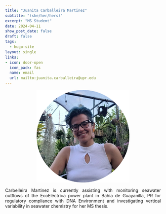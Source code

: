```yaml
---
title: "Juanita Carballeira Martinez"
subtitle: "(she/her/hers)"
excerpt: "MS Student"
date: 2024-04-11
show_post_date: false
draft: false
tags:
  - hugo-site
layout: single
links:
- icon: door-open
  icon_pack: fas
  name: email
  url: mailto:juanita.carballeira@upr.edu
---
```


<div style="text-align: center;">
<img src="featured-hex.png" width="300"> 
</div>

<div style="text-align: justify;">

Carbelleira Martinez is currently assisting with monitoring seawater outflows of the EcoEléctrica power plant in Bahía de Guayanilla, PR for regulatory compliance with DNA Environment and investigating vertical variability in seawater chemistry for her MS thesis.

</div>
